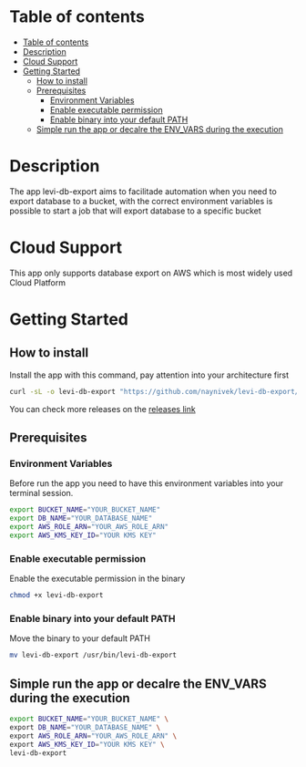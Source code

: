 # Table of contents

- [Table of contents](#table-of-contents)
- [Description](#description)
- [Cloud Support](#cloud-support)
- [Getting Started](#getting-started)
  - [How to install](#how-to-install)
  - [Prerequisites](#prerequisites)
    - [Environment Variables](#environment-variables)
    - [Enable executable permission](#enable-executable-permission)
    - [Enable binary into your default PATH](#enable-binary-into-your-default-path)
  - [Simple run the app or decalre the ENV\_VARS during the execution](#simple-run-the-app-or-decalre-the-env_vars-during-the-execution)


# Description
The app levi-db-export aims to facilitade automation when you need to export database to a bucket, with the correct environment variables
is possible to start a job that will export database to a specific bucket

# Cloud Support
This app only supports database export on AWS which is most widely used Cloud Platform

# Getting Started

## How to install
Install the app with this command, pay attention into your architecture first
```bash
curl -sL -o levi-db-export "https://github.com/naynivek/levi-db-export/releases/latest/download/levi-db-export-macos-arm64"
```
You can check more releases on the [releases link](https://github.com/naynivek/levi-db-export/releases/latest/)


## Prerequisites
### Environment Variables
Before run the app you need to have this environment variables into your terminal session.
```bash
export BUCKET_NAME="YOUR_BUCKET_NAME"
export DB_NAME="YOUR_DATABASE_NAME"
export AWS_ROLE_ARN="YOUR_AWS_ROLE_ARN"
export AWS_KMS_KEY_ID="YOUR KMS KEY"
```
### Enable executable permission
Enable the executable permission in the binary
```bash
chmod +x levi-db-export
```
### Enable binary into your default PATH
Move the binary to your default PATH 
```bash
mv levi-db-export /usr/bin/levi-db-export
```
## Simple run the app or decalre the ENV_VARS during the execution
```bash
export BUCKET_NAME="YOUR_BUCKET_NAME" \
export DB_NAME="YOUR_DATABASE_NAME" \
export AWS_ROLE_ARN="YOUR_AWS_ROLE_ARN" \
export AWS_KMS_KEY_ID="YOUR KMS KEY" \
levi-db-export
```